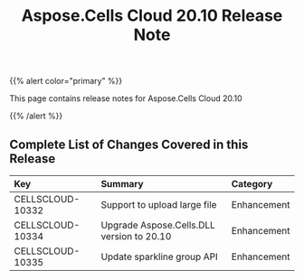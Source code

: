 ﻿---
title: Aspose.Cells Cloud 20.10 Release Note
second_title: Aspose.Cells Cloud Documen
type: docs
url: /ar/aspose-cells-cloud-20-10-release-notes/
description: Aspose.Cells Cloud supports Excel to create, convert, merge, split, protected, inner object operation, and so on
weight: 8
---
{{% alert color="primary" %}} 

This page contains release notes for Aspose.Cells Cloud 20.10

{{% /alert %}} 
## **Complete List of Changes Covered in this Release**

|**Key**|**Summary**|**Category**|
|:- |:- |:- |
|CELLSCLOUD-10332|Support to upload large file|Enhancement|
|CELLSCLOUD-10334|Upgrade Aspose.Cells.DLL version to 20.10|Enhancement|
|CELLSCLOUD-10335|Update sparkline group API|Enhancement|


